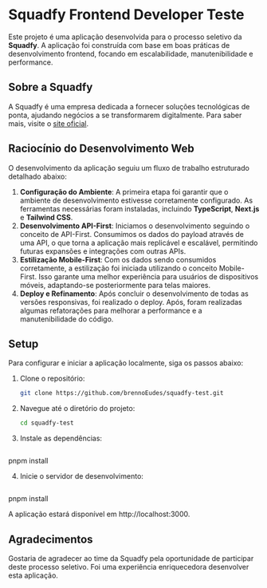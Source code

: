 # Squadfy Frontend Developer Teste

Este projeto é uma aplicação desenvolvida para o processo seletivo da **Squadfy**. A aplicação foi construída com base em boas práticas de desenvolvimento frontend, focando em escalabilidade, manutenibilidade e performance.

## Sobre a Squadfy

A Squadfy é uma empresa dedicada a fornecer soluções tecnológicas de ponta, ajudando negócios a se transformarem digitalmente. Para saber mais, visite o [site oficial](https://squadfy.com.br/).

## Raciocínio do Desenvolvimento Web

O desenvolvimento da aplicação seguiu um fluxo de trabalho estruturado detalhado abaixo:

1. **Configuração do Ambiente**: A primeira etapa foi garantir que o ambiente de desenvolvimento estivesse corretamente configurado. As ferramentas necessárias foram instaladas, incluindo **TypeScript**, **Next.js** e **Tailwind CSS**.
2. **Desenvolvimento API-First**: Iniciamos o desenvolvimento seguindo o conceito de API-First. Consumimos os dados do payload através de uma API, o que torna a aplicação mais replicável e escalável, permitindo futuras expansões e integrações com outras APIs.
3. **Estilização Mobile-First**: Com os dados sendo consumidos corretamente, a estilização foi iniciada utilizando o conceito Mobile-First. Isso garante uma melhor experiência para usuários de dispositivos móveis, adaptando-se posteriormente para telas maiores.
4. **Deploy e Refinamento**: Após concluir o desenvolvimento de todas as versões responsivas, foi realizado o deploy. Após, foram realizadas algumas refatorações para melhorar a performance e a manutenibilidade do código.

## Setup

Para configurar e iniciar a aplicação localmente, siga os passos abaixo:

1. Clone o repositório:
   ```bash
   git clone https://github.com/brennoEudes/squadfy-test.git

2. Navegue até o diretório do projeto:
   ```bash
   cd squadfy-test

3. Instale as dependências:
    ```bash
pnpm install

4. Inicie o servidor de desenvolvimento:
    ```bash
pnpm install

A aplicação estará disponível em http://localhost:3000.

## Agradecimentos
Gostaria de agradecer ao time da Squadfy pela oportunidade de participar deste processo seletivo. Foi uma experiência enriquecedora desenvolver esta aplicação.
